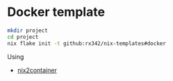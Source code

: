 # Docker template

```bash
mkdir project
cd project
nix flake init -t github:rx342/nix-templates#docker
```

Using

- [nix2container](https://github.com/nlewo/nix2container)
